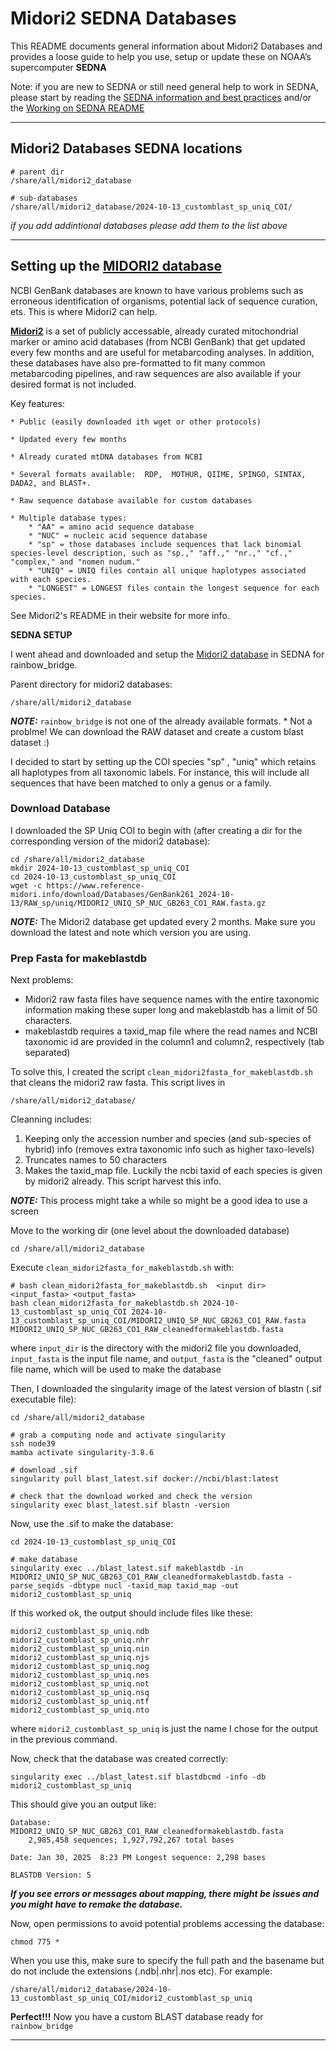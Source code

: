 # Midori2 SEDNA Databases

This README documents general information about Midori2 Databases and provides a loose guide to help you use, setup or update these on NOAA’s supercomputer **SEDNA**

Note: if you are new to SEDNA or still need general help to work in SEDNA, please start by reading the [SEDNA information and best practices](https://docs.google.com/document/d/1nn0T0OWEsQCBoCdaH6DSY69lQSbK3XnPlseyyQuU2Lc/edit?tab=t.0) and/or the [Working on SEDNA README]()

---

## Midori2 Databases SEDNA locations
```
# parent dir
/share/all/midori2_database

# sub-databases
/share/all/midori2_database/2024-10-13_customblast_sp_uniq_COI/		
```
*if you add addintional databases please add them to the list above*

---

## Setting up the [MIDORI2 database](https://www.reference-midori.info/)

NCBI GenBank databases are known to have various problems such as erroneous identification of organisms, potential lack of sequence curation, ets. This is where Midori2 can help. 

[**Midori2**](https://www.reference-midori.info/) is a set of publicly accessable, already curated mitochondrial marker or amino acid databases (from NCBI GenBank) that get updated every few months and are useful for metabarcoding analyses. In addition, these databases have also pre-formatted to fit many common metabarcoding pipelines, and raw sequences are also available if your desired format is not included.

Key features:

	* Public (easily downloaded ith wget or other protocols)

	* Updated every few months

	* Already curated mtDNA databases from NCBI

	* Several formats available:  RDP,  MOTHUR, QIIME, SPINGO, SINTAX, DADA2, and BLAST+.

	* Raw sequence database available for custom databases

	* Multiple database types:
		* "AA" = amino acid sequence database 
		* "NUC" = nucleic acid sequence database 
		* "sp" = those databases include sequences that lack binomial species-level description, such as "sp.," "aff.," "nr.," "cf.," "complex," and "nomen nudum." 
		* "UNIQ" = UNIQ files contain all unique haplotypes associated with each species.
		* "LONGEST" = LONGEST files contain the longest sequence for each species.

See Midori2's README in their website for more info. 

**SEDNA SETUP** 

I went ahead and downloaded and setup the [Midori2 database](https://www.reference-midori.info/) in SEDNA for rainbow_bridge.

Parent directory for midori2 databases:
```
/share/all/midori2_database
```


***NOTE:*** `rainbow_bridge` is not one of the already available formats.
	* Not a problme! We can download the RAW dataset and create a custom blast dataset :)

I decided to start by setting up the COI species "sp" , "uniq" which retains all haplotypes from all taxonomic labels. For instance, this will include all sequences that have been matched to only a genus or a family. 

### Download Database

I downloaded the SP Uniq COI to begin with (after creating a dir for the corresponding version of the midori2 database):
```
cd /share/all/midori2_database
mkdir 2024-10-13_customblast_sp_uniq_COI
cd 2024-10-13_customblast_sp_uniq_COI
wget -c https://www.reference-midori.info/download/Databases/GenBank261_2024-10-13/RAW_sp/uniq/MIDORI2_UNIQ_SP_NUC_GB263_CO1_RAW.fasta.gz
```

***NOTE:*** The Midori2 database get updated every 2 months. Make sure you download the latest and note which version you are using.

### Prep Fasta for makeblastdb

Next problems:

* Midori2 raw fasta files have sequence names with the entire taxonomic information making these super long and makeblastdb has a limit of 50 characters.
* makeblastdb requires a taxid_map file where the read names and NCBI taxonomic id are provided in the column1 and column2, respectively (tab separated)

To solve this, I created the script `clean_midori2fasta_for_makeblastdb.sh` that cleans the midori2 raw fasta. This script lives in 
```
/share/all/midori2_database/
```

Cleanning includes:
1. Keeping only the accession number and species (and sub-species of hybrid) info (removes extra taxonomic info such as higher taxo-levels)
2. Truncates names to 50 characters
3. Makes the taxid_map file. Luckily the ncbi taxid of each species is given by midori2 already. This script harvest this info.

***NOTE:*** This process might take a while so might be a good idea to use a screen


Move to the working dir (one level about the downloaded database)
``` 
cd /share/all/midori2_database
```

Execute `clean_midori2fasta_for_makeblastdb.sh` with:
```
# bash clean_midori2fasta_for_makeblastdb.sh  <input dir> <input_fasta> <output_fasta>
bash clean_midori2fasta_for_makeblastdb.sh 2024-10-13_customblast_sp_uniq_COI 2024-10-13_customblast_sp_uniq_COI/MIDORI2_UNIQ_SP_NUC_GB263_CO1_RAW.fasta MIDORI2_UNIQ_SP_NUC_GB263_CO1_RAW_cleanedformakeblastdb.fasta
```
where `input_dir` is the directory with the midori2 file you downloaded, `input_fasta` is the input file name, and `output_fasta` is the "cleaned" output file name, which will be used to make the database


Then, I downloaded the singularity image of the latest version of blastn (.sif executable file):
```
cd /share/all/midori2_database

# grab a computing node and activate singularity
ssh node39
mamba activate singularity-3.8.6

# download .sif
singularity pull blast_latest.sif docker://ncbi/blast:latest

# check that the download worked and check the version
singularity exec blast_latest.sif blastn -version
```

Now, use the .sif to make the database:
```
cd 2024-10-13_customblast_sp_uniq_COI

# make database
singularity exec ../blast_latest.sif makeblastdb -in MIDORI2_UNIQ_SP_NUC_GB263_CO1_RAW_cleanedformakeblastdb.fasta -parse_seqids -dbtype nucl -taxid_map taxid_map -out midori2_customblast_sp_uniq
```

If this worked ok, the output should include files like these:
```
midori2_customblast_sp_uniq.ndb
midori2_customblast_sp_uniq.nhr
midori2_customblast_sp_uniq.nin
midori2_customblast_sp_uniq.njs
midori2_customblast_sp_uniq.nog
midori2_customblast_sp_uniq.nos
midori2_customblast_sp_uniq.not
midori2_customblast_sp_uniq.nsq
midori2_customblast_sp_uniq.ntf
midori2_customblast_sp_uniq.nto
```
where `midori2_customblast_sp_uniq` is just the name I chose for the output in the previous command.

Now, check that the database was created correctly:
```
singularity exec ../blast_latest.sif blastdbcmd -info -db midori2_customblast_sp_uniq
```

This should give you an output like:
```
Database: MIDORI2_UNIQ_SP_NUC_GB263_CO1_RAW_cleanedformakeblastdb.fasta 
	2,985,458 sequences; 1,927,792,267 total bases

Date: Jan 30, 2025  8:23 PM	Longest sequence: 2,298 bases 

BLASTDB Version: 5 
```

***If you see errors or messages about mapping, there might be issues and you might have to remake the database.***

Now, open permissions to avoid potential problems accessing the database:
```
chmod 775 *
```

When you use this, make sure to specify the full path and the basename but do not include the extensions (.ndb|.nhr|.nos etc). For example:
```
/share/all/midori2_database/2024-10-13_customblast_sp_uniq_COI/midori2_customblast_sp_uniq
```

**Perfect!!!** Now you have a custom BLAST database ready for `rainbow_bridge`

---
